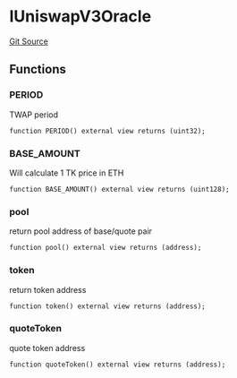 # IUniswapV3Oracle
[Git Source](https://github.com/KYRDTeam/ilo-contracts/blob/ae631fe4bfbce302e21cc5e317f651168c939703/src/interfaces/IUniswapV3Oracle.sol)


## Functions
### PERIOD

TWAP period


```solidity
function PERIOD() external view returns (uint32);
```

### BASE_AMOUNT

Will calculate 1 TK price in ETH


```solidity
function BASE_AMOUNT() external view returns (uint128);
```

### pool

return pool address of base/quote pair


```solidity
function pool() external view returns (address);
```

### token

return token address


```solidity
function token() external view returns (address);
```

### quoteToken

quote token address


```solidity
function quoteToken() external view returns (address);
```

